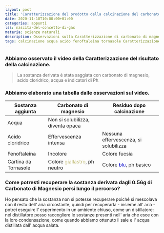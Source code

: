 ```yaml
---
layout: post
title: 'Caratterizzazione del prodotto della calcinazione del carbonato di magnesio'
date: 2020-11-18T10:00:00+01:00
categories: appunti
lss: nascita-del-concetto-di-gas
materia: scienze naturali
description: Osservazioni sulla Caratterizzazione di carbonato di magnesio e discussione collettiva su come recuperare la sostanza derivata dalla calcinazione invisibile agli occhi. 
tags: calcinazione acqua acido fenoftaleina tornasole Caratterizzazione 
---
```


### Abbiamo osservato il video della Caratterizzazione del risultato della calcinazione. 

> La sostanza derivata è stata saggiata con carbonato di magnesio, acido cloridrico, acqua e indicatori di Ph.

### Abbiamo elaborato una tabella dalle osservazioni sul video.

|Sostanza aggiunta|Carbonato di magnesio|Residuo dopo calcinazione|
|---|---|---|
Acqua|Non si solubilizza, diventa opaca ||
Acido cloridrico|Effervescenza intensa|Nessuna effervescenza, si solubilizza
Fenoftaleina|Incolore|Colore fucsia
Cartina da Tornasole|Colore <span style="color:DarkKhaki">giallastro</span>, ph neutro | Colore <span style="color:MediumBlue">blu</span>, ph basico

### Come potresti recuperare la sostanza derivata dagli 0.56g di Carbonato di Magnesio persi lungo il percorso?

Ho pensato che la sostanza non si potesse recuperare poiché si mescolava con il resto dell' aria circostante, quindi per recuperarla - insieme all' aria - potrei eseguire l' esperimento in un ambiente chiuso, come un distillatore: nel distillatore posso raccogliere le sostanze presenti nell' aria che esce con la loro condensazione, come quando abbiamo ottenuto il sale e l' acqua distillata dall' acqua salata.

